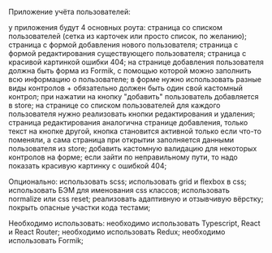Приложение учёта пользователей:

у приложения будут 4 основных роута:
страница со списком пользователей (сетка из карточек или просто список, по желанию);
страница с формой добавления нового пользователя;
страница с формой редактирования существующего пользователя;
страница с красивой картинкой ошибки 404;
на странице добавления пользователя должна быть форма из Formik,
с помощью которой можно заполнить всю информацию о пользователе;
в форме нужно использовать разные виды контролов + обязательно должен быть один свой кастомный контрол;
при нажатии на кнопку "добавить" пользователь добавляется в store;
на странице со списком пользователей для каждого пользователя нужно реализовать кнопки редактирования и удаления;
страница редактирования аналогична странице добавления, только текст на кнопке другой, кнопка становится активной только если что-то поменяли,
а сама страница при открытии заполняется данными пользователя из store;
добавить кастомную валидацию для некоторых контролов на форме;
если зайти по неправильному пути, то надо показать красивую картинку с ошибкой 404;

Опционально:
использовать scss;
использовать grid и flexbox в css;
использовать БЭМ для именования css классов;
использовать normalize или css reset;
реализовать адаптивную и отзывчивую вёрстку;
покрыть опасные участки кода тестами;

Необходимо использовать:
необходимо использовать Typescript, React и React Router;
необходимо использовать Redux;
необходимо использовать Formik;
